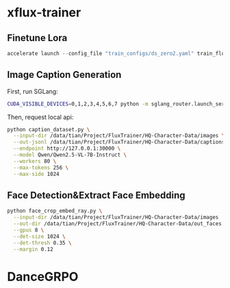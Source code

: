 # xflux-trainer

## Finetune Lora
```python
accelerate launch --config_file "train_configs/ds_zero2.yaml" train_flux_lora_deepspeed.py --config "train_configs/test_lora.yaml"
```


## Image Caption Generation
First, run SGLang:

```bash
CUDA_VISIBLE_DEVICES=0,1,2,3,4,5,6,7 python -m sglang_router.launch_server   --model-path Qwen/Qwen2.5-VL-7B-Instruct   --dp-size 8   --host 0.0.0.0 --port 30000
```
Then, request local api:
```bash
python caption_dataset.py \
  --input-dir /data/tian/Project/FluxTrainer/HQ-Character-Data/images \
  --out-jsonl /data/tian/Project/FluxTrainer/HQ-Character-Data/captions.jsonl \
  --endpoint http://127.0.0.1:30000 \
  --model Qwen/Qwen2.5-VL-7B-Instruct \
  --workers 80 \
  --max-tokens 256 \
  --max-side 1024
```


## Face Detection&Extract Face Embedding
```bash
python face_crop_embed_ray.py \
  --input-dir /data/tian/Project/FluxTrainer/HQ-Character-Data/images  \
  --out-dir /data/tian/Project/FluxTrainer/HQ-Character-Data/out_faces \
  --gpus 8 \
  --det-size 1024 \
  --det-thresh 0.35 \
  --margin 0.12
```
# DanceGRPO
